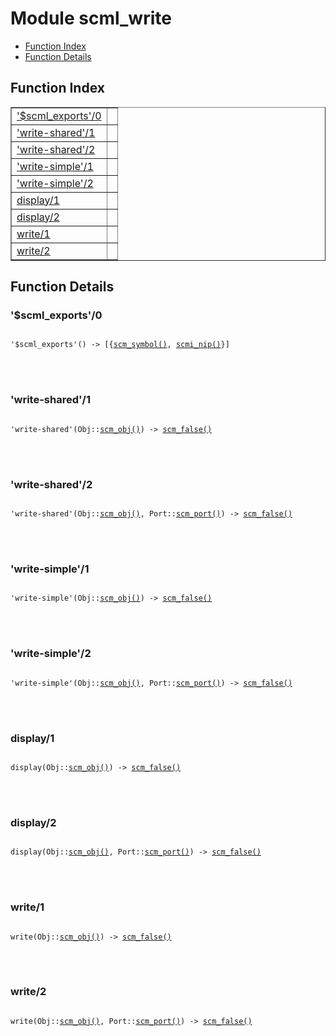 

# Module scml_write #
* [Function Index](#index)
* [Function Details](#functions)


<a name="index"></a>

## Function Index ##


<table width="100%" border="1" cellspacing="0" cellpadding="2" summary="function index"><tr><td valign="top"><a href="#%24scml_exports-0">'$scml_exports'/0</a></td><td></td></tr><tr><td valign="top"><a href="#write-shared-1">'write-shared'/1</a></td><td></td></tr><tr><td valign="top"><a href="#write-shared-2">'write-shared'/2</a></td><td></td></tr><tr><td valign="top"><a href="#write-simple-1">'write-simple'/1</a></td><td></td></tr><tr><td valign="top"><a href="#write-simple-2">'write-simple'/2</a></td><td></td></tr><tr><td valign="top"><a href="#display-1">display/1</a></td><td></td></tr><tr><td valign="top"><a href="#display-2">display/2</a></td><td></td></tr><tr><td valign="top"><a href="#write-1">write/1</a></td><td></td></tr><tr><td valign="top"><a href="#write-2">write/2</a></td><td></td></tr></table>


<a name="functions"></a>

## Function Details ##

<a name="%24scml_exports-0"></a>

### '$scml_exports'/0 ###


<pre><code>
'$scml_exports'() -&gt; [{<a href="#type-scm_symbol">scm_symbol()</a>, <a href="#type-scmi_nip">scmi_nip()</a>}]
</code></pre>

<br></br>



<a name="write-shared-1"></a>

### 'write-shared'/1 ###


<pre><code>
'write-shared'(Obj::<a href="#type-scm_obj">scm_obj()</a>) -&gt; <a href="#type-scm_false">scm_false()</a>
</code></pre>

<br></br>



<a name="write-shared-2"></a>

### 'write-shared'/2 ###


<pre><code>
'write-shared'(Obj::<a href="#type-scm_obj">scm_obj()</a>, Port::<a href="#type-scm_port">scm_port()</a>) -&gt; <a href="#type-scm_false">scm_false()</a>
</code></pre>

<br></br>



<a name="write-simple-1"></a>

### 'write-simple'/1 ###


<pre><code>
'write-simple'(Obj::<a href="#type-scm_obj">scm_obj()</a>) -&gt; <a href="#type-scm_false">scm_false()</a>
</code></pre>

<br></br>



<a name="write-simple-2"></a>

### 'write-simple'/2 ###


<pre><code>
'write-simple'(Obj::<a href="#type-scm_obj">scm_obj()</a>, Port::<a href="#type-scm_port">scm_port()</a>) -&gt; <a href="#type-scm_false">scm_false()</a>
</code></pre>

<br></br>



<a name="display-1"></a>

### display/1 ###


<pre><code>
display(Obj::<a href="#type-scm_obj">scm_obj()</a>) -&gt; <a href="#type-scm_false">scm_false()</a>
</code></pre>

<br></br>



<a name="display-2"></a>

### display/2 ###


<pre><code>
display(Obj::<a href="#type-scm_obj">scm_obj()</a>, Port::<a href="#type-scm_port">scm_port()</a>) -&gt; <a href="#type-scm_false">scm_false()</a>
</code></pre>

<br></br>



<a name="write-1"></a>

### write/1 ###


<pre><code>
write(Obj::<a href="#type-scm_obj">scm_obj()</a>) -&gt; <a href="#type-scm_false">scm_false()</a>
</code></pre>

<br></br>



<a name="write-2"></a>

### write/2 ###


<pre><code>
write(Obj::<a href="#type-scm_obj">scm_obj()</a>, Port::<a href="#type-scm_port">scm_port()</a>) -&gt; <a href="#type-scm_false">scm_false()</a>
</code></pre>

<br></br>



